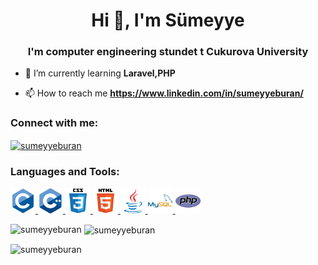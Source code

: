 <h1 align="center">Hi 👋, I'm Sümeyye</h1>
<h3 align="center">I'm computer engineering stundet t Cukurova University</h3>



- 🌱 I’m currently learning **Laravel,PHP**

- 📫 How to reach me **https://www.linkedin.com/in/sumeyyeburan/**

<h3 align="left">Connect with me:</h3>
<p align="left">
<a href="https://linkedin.com/in/sumeyyeburan" target="blank"><img align="center" src="https://raw.githubusercontent.com/rahuldkjain/github-profile-readme-generator/master/src/images/icons/Social/linked-in-alt.svg" alt="sumeyyeburan" height="30" width="40" /></a>
</p>

<h3 align="left">Languages and Tools:</h3>
<p align="left"> <a href="https://www.cprogramming.com/" target="_blank" rel="noreferrer"> <img src="https://raw.githubusercontent.com/devicons/devicon/master/icons/c/c-original.svg" alt="c" width="40" height="40"/> </a> <a href="https://www.w3schools.com/cpp/" target="_blank" rel="noreferrer"> <img src="https://raw.githubusercontent.com/devicons/devicon/master/icons/cplusplus/cplusplus-original.svg" alt="cplusplus" width="40" height="40"/> </a> <a href="https://www.w3schools.com/css/" target="_blank" rel="noreferrer"> <img src="https://raw.githubusercontent.com/devicons/devicon/master/icons/css3/css3-original-wordmark.svg" alt="css3" width="40" height="40"/> </a> <a href="https://www.w3.org/html/" target="_blank" rel="noreferrer"> <img src="https://raw.githubusercontent.com/devicons/devicon/master/icons/html5/html5-original-wordmark.svg" alt="html5" width="40" height="40"/> </a> <a href="https://www.java.com" target="_blank" rel="noreferrer"> <img src="https://raw.githubusercontent.com/devicons/devicon/master/icons/java/java-original.svg" alt="java" width="40" height="40"/> </a> <a href="https://www.mysql.com/" target="_blank" rel="noreferrer"> <img src="https://raw.githubusercontent.com/devicons/devicon/master/icons/mysql/mysql-original-wordmark.svg" alt="mysql" width="40" height="40"/> </a> <a href="https://www.php.net" target="_blank" rel="noreferrer"> <img src="https://raw.githubusercontent.com/devicons/devicon/master/icons/php/php-original.svg" alt="php" width="40" height="40"/> </a> </p>

<p><img align="left" src="https://github-readme-stats.vercel.app/api/top-langs?username=sumeyyeburan&show_icons=true&locale=en&layout=compact" alt="sumeyyeburan" /></p>

<p>&nbsp;<img align="center" src="https://github-readme-stats.vercel.app/api?username=sumeyyeburan&show_icons=true&locale=en" alt="sumeyyeburan" /></p>

<p align="left"> <img src="https://komarev.com/ghpvc/?username=sumeyyeburan&label=Profile%20views&color=0e75b6&style=flat" alt="sumeyyeburan" /> </p>

